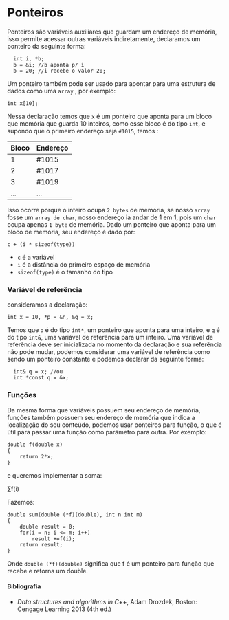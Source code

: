 # Ponteiros

Ponteiros são variáveis auxiliares que guardam um endereço de memória, isso permite acessar outras variáveis indiretamente, declaramos um ponteiro da seguinte forma: 


	  int i, *b; 
	  b = &i; //b aponta p/ i
	  b = 20; //i recebe o valor 20;

Um ponteiro também pode ser usado para apontar para uma estrutura de dados como uma `array` , por exemplo:

    int x[10];

Nessa declaração temos que `x` é um ponteiro que aponta para um bloco que memória que guarda 10 inteiros, como esse bloco é do tipo `int`, e supondo que o primeiro endereço seja `#1015`, temos :

|Bloco|Endereço|   
|--|--|
|1|#1015|
|2|#1017|
|3|#1019|
|...|...|

Isso ocorre porque o inteiro ocupa `2 bytes` de memória, se nosso `array` fosse um `array de char`, nosso endereço ia andar de 1 em 1, pois um `char` ocupa apenas `1 byte` de memória. Dado um ponteiro que aponta para um bloco de memória, seu endereço é dado por:

    c + (i * sizeof(type))

 - `c` é a variável
 - `i` é a distância do primeiro espaço de memória
 - `sizeof(type)` é o tamanho do tipo

### Variável de referência
consideramos a declaração:

    int x = 10, *p = &n, &q = x;

Temos que `p` é do tipo `int*`, um ponteiro que aponta para uma inteiro, e `q` é do tipo `int&`, uma variável de referência para um inteiro. Uma variável de referência deve ser inicializada no momento da declaração e sua referência não pode mudar, podemos considerar uma variável de referência como sendo um ponteiro constante e podemos declarar da seguinte forma:

      int& q = x; //ou
      int *const q = &x;

 ### Funções
 Da mesma forma que  variáveis possuem seu endereço de memória, funções também possuem seu endereço de memória que indica a localização do seu conteúdo, podemos usar ponteiros para função, o que é útil para passar uma função como parâmetro para outra. Por exemplo:

    double f(double x)
    {
	    return 2*x;
    }
e queremos implementar a soma:

<p>&#x2211;f(i)</p>


Fazemos:

    double sum(double (*f)(double), int n int m)
    {
	    double result = 0;
	    for(i = n; i <= m; i++)
		    result +=f(i);
	    return result;
    }

Onde `double (*f)(double)` significa que f é um ponteiro para função que recebe e retorna um double.


#### Bibliografia

 - _Data structures and algorithms in C_++,  Adam Drozdek, Boston: Cengage Learning 2013 (4th ed.)
